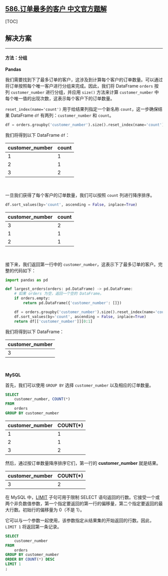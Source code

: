 ## [586.订单最多的客户 中文官方题解](https://leetcode.cn/problems/customer-placing-the-largest-number-of-orders/solutions/100000/ding-dan-zui-duo-de-ke-hu-by-leetcode-so-bywe)
[TOC]

## 解决方案

---

#### 方法：分组

**Pandas**

我们需要找到下了最多订单的客户，这涉及到计算每个客户的订单数量。可以通过将订单按照每个唯一客户进行分组来完成。因此，我们将 DataFrame `orders` 按列 `customer_number` 进行分组，并应用 `size()` 方法来计算 `customer_number` 中每个唯一值的出现次数，这表示每个客户下的订单数量。

`reset_index(name='count')` 用于给结果列指定一个新名称 `count`，这一步确保结果 DataFrame `df` 有两列：`customer_number` 和 `count`。


```Python
df = orders.groupby('customer_number').size().reset_index(name='count')
```

我们将得到以下 DataFrame `df`：

| customer_number | count |
| --------------- | ----- |
| 1               | 1     |
| 2               | 1     |
| 3               | 2     |


<br>

一旦我们获得了每个客户的订单数量，我们可以按照 `count` 列进行降序排序。

```Python
df.sort_values(by='count', ascending = False, inplace=True)
```

| customer_number | count |
| --------------- | ----- |
| 3               | 2     |
| 1               | 1     |
| 2               | 1     |


<br>

接下来，我们返回第一行中的 `customer_number`，这表示下了最多订单的客户。完整的代码如下：


```Python
import pandas as pd

def largest_orders(orders: pd.DataFrame) -> pd.DataFrame:
    # 如果 orders 为空，返回一个空的 DataFrame。
    if orders.empty:
        return pd.DataFrame({'customer_number': []})

    df = orders.groupby('customer_number').size().reset_index(name='count')
    df.sort_values(by='count', ascending = False, inplace=True)
    return df[['customer_number']][0:1]
```

我们将得到以下 DataFrame：

| customer_number |
| --------------- |
| 3               |


<br>

**MySQL**

首先，我们可以使用 `GROUP BY` 选择 `customer_number` 以及相应的订单数量。

```Sql
SELECT
    customer_number, COUNT(*)
FROM
    orders
GROUP BY customer_number
```

| customer_number | COUNT(*) |
| --------------- | -------- |
| 1               | 1        |
| 2               | 1        |
| 3               | 2        |



然后，通过按订单数量降序排序它们，第一行的 **customer_number** 就是结果。

| customer_number | COUNT(*) |
| --------------- | -------- |
| 3               | 2        |



在 MySQL 中，[LIMIT](https://dev.mysql.com/doc/refman/5.7/en/select.html) 子句可用于限制 SELECT 语句返回的行数。它接受一个或两个非负数值参数，第一个指定要返回的第一行的偏移量，第二个指定要返回的最大行数。初始行的偏移量为 0（不是 1）。

它可以与一个参数一起使用，该参数指定从结果集的开始返回的行数。因此，`LIMIT 1` 将返回第一条记录。


```Sql
SELECT
    customer_number
FROM
    orders
GROUP BY customer_number
ORDER BY COUNT(*) DESC
LIMIT 1
;
```